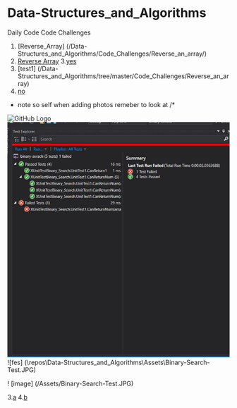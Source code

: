 # Data-Structures_and_Algorithms
Daily Code Code Challenges 
1. [Reverse_Array] (/Data-Structures_and_Algorithms/Code_Challenges/Reverse_an_array/)
2. [Reverse Array](../Data-Structures_and_Algorithms/Code_Challenges/Reverse_an_array)
3.[yes](Data-Structures_and_Algorithms/Code_Challenges/Reverse_an_array/)
4. [test1] (/Data-Structures_and_Algorithms/tree/master/Code_Challenges/Reverse_an_array)
5. [no](Data-Structures_and_Algorithms/Code_Challenges/Reverse_an_array/)

* note so self when adding photos remeber to look at /*

![GitHub Logo](\Data-Structures_and_Algorithms\Assets\Binary-Search-Test.JPG)
![file](/Assets/Binary-Search-Test.JPG)
![fes] (\repos\Data-Structures_and_Algorithms\Assets\Binary-Search-Test.JPG)

! [image] (/Assets/Binary-Search-Test.JPG)

3.[a](/Code_Challenges/Reverse_an_array)
4.[b](/Code_Challenges/ShiftArray)